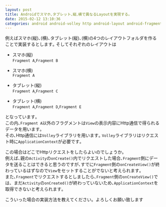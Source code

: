```yaml
---
layout: post
title: Androidでスマホ､タブレット､縦､横で異なるLayoutを実現する｡
date: 2015-02-12 13:10:36
categories: android android-volley http android-layout android-fragments
---
```

<!-- {% raw %} -->
<p>例えばスマホ(縦)､(横)､タブレット(縦)､(横)の4つのレイアウトフォルダを作ることで実装するとします｡ そしてそれぞれのレイアウトは</p>

<ul>
<li><p>スマホ(縦)<br>
<code>Fragment A</code>,<code>Fragment B</code></p></li>
<li><p>スマホ(横)<br>
<code>Fragment A</code></p></li>
<li><p>タブレット(縦)<br>
<code>Fragment A</code>,<code>Fragment C</code></p></li>
<li><p>タブレット(横)<br>
<code>Fragment A</code>,<code>Fragment D</code>,<code>Fragment E</code></p></li>
</ul>

<p>となっています｡  <br>
この内､<code>Fragment A</code>以外のフラグメントは<code>View</code>の表示内容にHttp通信で得られるデータを用います｡<br>
その､Http通信には<code>Volley</code>ライブラリを用います｡  <code>Volley</code>ライブラリはリクエスト時に<code>ApplicationContext</code>が必要です｡</p>

<p>この場合はどこでHttpリクエストをしたらよいのでしょうか｡<br>
例えば､親の<code>Activity</code>の<code>onCreate()</code>内でリクエストした場合､<code>Fragment</code>側にデータを送ることはできると思うのですが､すでに<code>Fragment</code>側の<code>onCreateView()</code>が終わっているはずなので<code>View</code>をセットすることがでないと考えられます｡<br>
また､<code>Fragment</code>でリクエストするとしましたら､<code>Fragment</code>側の<code>onCreateView()</code>では、まだ<code>Activity</code>の<code>onCreated()</code>が終わっていないため､<code>ApplicationContext</code>を取得できないと考えられます｡</p>

<p>こういった場合の実装方法を教えてください。よろしくお願い致します</p>
<!-- {% endraw %} -->
